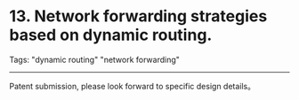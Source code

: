 # 13. Network forwarding strategies based on dynamic routing.
Tags: "dynamic routing" "network forwarding"

----

Patent submission, please look forward to specific design details。
